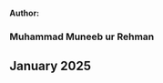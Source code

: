 <title>Code Alpha Python Internship Tasks</title>
<br/>
<strong>Author:</strong> <h3>Muhammad Muneeb ur Rehman</h3>
<h2>January 2025</h2>
